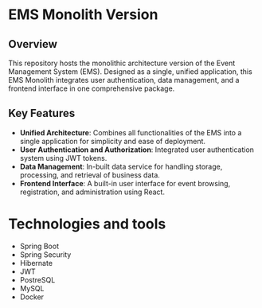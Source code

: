 # EMS Monolith Version

## Overview

This repository hosts the monolithic architecture version of the Event Management System (EMS). Designed as a single, unified application, this EMS Monolith integrates user authentication, data management, and a frontend interface in one comprehensive package. 

## Key Features

- **Unified Architecture**: Combines all functionalities of the EMS into a single application for simplicity and ease of deployment.
- **User Authentication and Authorization**: Integrated user authentication system using JWT tokens.
- **Data Management**: In-built data service for handling storage, processing, and retrieval of business data.
- **Frontend Interface**: A built-in user interface for event browsing, registration, and administration using React.

# Technologies and tools

- Spring Boot
- Spring Security
- Hibernate
- JWT
- PostreSQL
- MySQL
- Docker